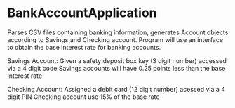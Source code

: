 # BankAccountApplication
Parses CSV files containing banking information, generates Account objects according to Savings and Checking account.
Program will use an interface to obtain the base interest rate for banking accounts.

Savings Account: 
Given a safety deposit box key (3 digit number) accessed via a 4 digit code
Savings accounts will have 0.25 points less than the base interest rate 

Checking Account:
Assigned a debit card (12 digit number) acessed via a 4 digit PIN
Checking account use 15% of the base rate
